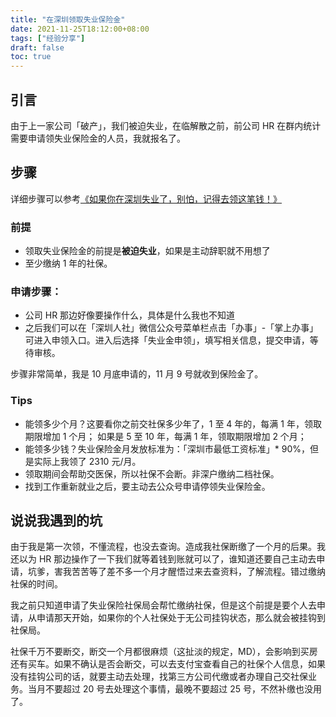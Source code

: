```yaml
---
title: "在深圳领取失业保险金"
date: 2021-11-25T18:12:00+08:00
tags: ["经验分享"] 
draft: false
toc: true
---
```


## 引言

由于上一家公司「破产」，我们被迫失业，在临解散之前，前公司 HR 在群内统计需要申请领失业保险金的人员，我就报名了。

## 步骤

详细步骤可以参考[《如果你在深圳失业了，别怕，记得去领这笔钱！》](https://mp.weixin.qq.com/s/c4pG2cP_PiRElw8WpqSWpQ)

<!--more-->

### 前提

- 领取失业保险金的前提是**被迫失业**，如果是主动辞职就不用想了
- 至少缴纳 1 年的社保。

### 申请步骤：

- 公司 HR 那边好像要操作什么，具体是什么我也不知道
- 之后我们可以在「深圳人社」微信公众号菜单栏点击「办事」-「掌上办事」可进入申领入口。进入后选择「失业金申领」，填写相关信息，提交申请，等待审核。

步骤非常简单，我是 10 月底申请的，11 月 9 号就收到保险金了。

### Tips

- 能领多少个月？这要看你之前交社保多少年了，1 至 4 年的，每满 1 年，领取期限增加 1 个月； 如果是 5 至 10 年，每满 1 年，领取期限增加 2 个月；
- 能领多少钱？失业保险金月发放标准为：「深圳市最低工资标准」* 90%，但是实际上我领了 2310 元/月。
- 领取期间会帮助交医保，所以社保不会断。非深户缴纳二档社保。
- 找到工作重新就业之后，要主动去公众号申请停领失业保险金。

## 说说我遇到的坑

由于我是第一次领，不懂流程，也没去查询。造成我社保断缴了一个月的后果。我还以为 HR 那边操作了一下我们就等着钱到账就可以了，谁知道还要自己主动去申请，坑爹，害我苦苦等了差不多一个月才醒悟过来去查资料，了解流程。错过缴纳社保的时间。

我之前只知道申请了失业保险社保局会帮忙缴纳社保，但是这个前提是要个人去申请，从申请那天开始，如果你的个人社保处于无公司挂钩状态，那么就会被挂钩到社保局。

社保千万不要断交，断交一个月都很麻烦（这扯淡的规定，MD），会影响到买房还有买车。如果不确认是否会断交，可以去支付宝查看自己的社保个人信息，如果没有挂钩公司的话，就要主动去处理，找第三方公司代缴或者办理自己交社保业务。当月不要超过 20 号去处理这个事情，最晚不要超过 25 号，不然补缴也没用了。